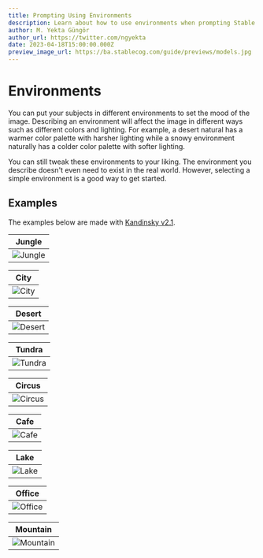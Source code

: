 ```yaml
---
title: Prompting Using Environments
description: Learn about how to use environments when prompting Stable Diffusion and Kandinsky models on Stablecog.
author: M. Yekta Güngör
author_url: https://twitter.com/ngyekta
date: 2023-04-18T15:00:00.000Z
preview_image_url: https://ba.stablecog.com/guide/previews/models.jpg
---
```


# Environments

You can put your subjects in different environments to set the mood of the image. Describing an environment will affect the image in different ways such as different colors and lighting. For example, a desert natural has a warmer color palette with harsher lighting while a snowy environment naturally has a colder color palette with softer lighting.

You can still tweak these environments to your liking. The environment you describe doesn't even need to exist in the real world. However, selecting a simple environment is a good way to get started.

## Examples

The examples below are made with [Kandinsky v2.1](/guide/models/kandinsky).

| Jungle                                                                                                          |
| --------------------------------------------------------------------------------------------------------------- |
| ![Jungle](https://ba.stablecog.com/guide/prompting/environments_jungle.jpg)<!--rehype:width=1024&height=1024--> |

<!--rehype:class=w-full md:w-1/2 lg:w-1/3-->

| City                                                                                                        |
| ----------------------------------------------------------------------------------------------------------- |
| ![City](https://ba.stablecog.com/guide/prompting/environments_city.jpg)<!--rehype:width=1024&height=1024--> |

<!--rehype:class=w-full md:w-1/2 lg:w-1/3-->

| Desert                                                                                                          |
| --------------------------------------------------------------------------------------------------------------- |
| ![Desert](https://ba.stablecog.com/guide/prompting/environments_desert.jpg)<!--rehype:width=1024&height=1024--> |

<!--rehype:class=w-full md:w-1/2 lg:w-1/3-->

| Tundra                                                                                                          |
| --------------------------------------------------------------------------------------------------------------- |
| ![Tundra](https://ba.stablecog.com/guide/prompting/environments_tundra.jpg)<!--rehype:width=1024&height=1024--> |

<!--rehype:class=w-full md:w-1/2 lg:w-1/3-->

| Circus                                                                                                          |
| --------------------------------------------------------------------------------------------------------------- |
| ![Circus](https://ba.stablecog.com/guide/prompting/environments_circus.jpg)<!--rehype:width=1024&height=1024--> |

<!--rehype:class=w-full md:w-1/2 lg:w-1/3-->

| Cafe                                                                                                        |
| ----------------------------------------------------------------------------------------------------------- |
| ![Cafe](https://ba.stablecog.com/guide/prompting/environments_cafe.jpg)<!--rehype:width=1024&height=1024--> |

<!--rehype:class=w-full md:w-1/2 lg:w-1/3-->

| Lake                                                                                                        |
| ----------------------------------------------------------------------------------------------------------- |
| ![Lake](https://ba.stablecog.com/guide/prompting/environments_lake.jpg)<!--rehype:width=1024&height=1024--> |

<!--rehype:class=w-full md:w-1/2 lg:w-1/3-->

| Office                                                                                                          |
| --------------------------------------------------------------------------------------------------------------- |
| ![Office](https://ba.stablecog.com/guide/prompting/environments_office.jpg)<!--rehype:width=1024&height=1024--> |

<!--rehype:class=w-full md:w-1/2 lg:w-1/3-->

| Mountain                                                                                                            |
| ------------------------------------------------------------------------------------------------------------------- |
| ![Mountain](https://ba.stablecog.com/guide/prompting/environments_mountain.jpg)<!--rehype:width=1024&height=1024--> |

<!--rehype:class=w-full md:w-1/2 lg:w-1/3-->
